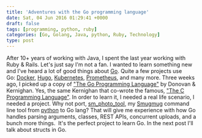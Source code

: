 ```yaml
---
title: 'Adventures with the Go programming language'
date: Sat, 04 Jun 2016 01:29:41 +0000
draft: false
tags: [programming, python, ruby]
categories: [Go, Golang, Java, python, Ruby, Technology]
type: post
---
```


After 10+ years of working with Java, I spent the last year working with Ruby & Rails. Let's just say I'm not a fan. I wanted to learn something new and I've heard a lot of good things about [Go](https://golang.org/). Quite a few projects use Go: [Docker](https://github.com/docker/docker), [Hugo](https://github.com/spf13/hugo), [Kubernetes](https://github.com/kubernetes/kubernetes), [Prometheus](https://github.com/prometheus/prometheus), and many more. Three weeks ago, I picked up a copy of ["The Go Programming Language"](http://www.amazon.com/Programming-Language-Addison-Wesley-Professional-Computing/dp/0134190440?ie=UTF8&psc=1&redirect=true&ref_=oh_aui_detailpage_o05_s00) by Donovan & Kernighan. Yes, the same Kernighan that co-wrote the famous, ["The C Programming Language"](http://www.amazon.com/Programming-Language-Brian-W-Kernighan/dp/0131103628?ie=UTF8&*Version*=1&*entries*=0). In order to learn it, I needed a real life scenario, I needed a project. Why not port, [sm\_photo\_tool](https://github.com/jmrodri/sm-photo-tool), my [Smugmug](https://www.smugmug.com/) command line tool from [python](https://www.python.org/) to Go lang? That will give me experience with how Go handles parsing arguments, classes, REST APIs, concurrent uploads, and a bunch more things.  It's the perfect project to learn Go. In the next post I'll talk about structs in Go.